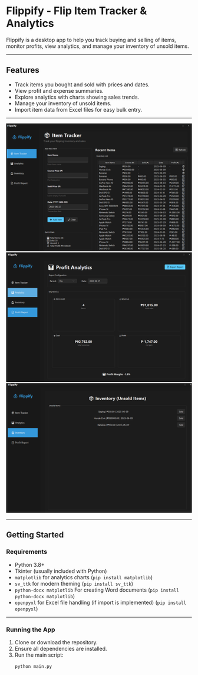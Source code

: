 # Flippify - Flip Item Tracker & Analytics

Flippify is a desktop app to help you track buying and selling of items, monitor profits, view analytics, and manage your inventory of unsold items.

---

## Features

- Track items you bought and sold with prices and dates.
- View profit and expense summaries.
- Explore analytics with charts showing sales trends.
- Manage your inventory of unsold items.
- Import item data from Excel files for easy bulk entry.

---
![image alt](https://github.com/y0b1/Flippify/blob/master/image%20(3).png?raw=true)
![image alt](https://github.com/y0b1/Flippify/blob/master/image%20(1).png?raw=true)
![image alt](https://github.com/y0b1/Flippify/blob/master/image%20(2).png?raw=true)


---

## Getting Started

### Requirements

- Python 3.8+
- Tkinter (usually included with Python)
- `matplotlib` for analytics charts (`pip install matplotlib`)
- `sv_ttk` for modern theming (`pip install sv_ttk`)
- `python-docx matplotlib` For creating Word documents (`pip install python-docx matplotlib`)
- `openpyxl` for Excel file handling (if import is implemented) (`pip install openpyxl`)

---

### Running the App

1. Clone or download the repository.
2. Ensure all dependencies are installed.
3. Run the main script:
   ```bash
   python main.py
